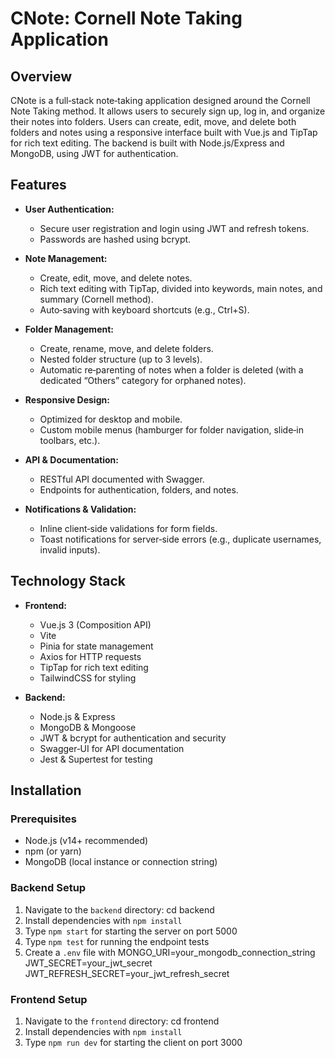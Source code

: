 # CNote: Cornell Note Taking Application

## Overview

CNote is a full‑stack note‑taking application designed around the Cornell Note Taking method. It allows users to securely sign up, log in, and organize their notes into folders. Users can create, edit, move, and delete both folders and notes using a responsive interface built with Vue.js and TipTap for rich text editing. The backend is built with Node.js/Express and MongoDB, using JWT for authentication.

## Features

- **User Authentication:**  
  - Secure user registration and login using JWT and refresh tokens.  
  - Passwords are hashed using bcrypt.

- **Note Management:**  
  - Create, edit, move, and delete notes.  
  - Rich text editing with TipTap, divided into keywords, main notes, and summary (Cornell method).  
  - Auto‑saving with keyboard shortcuts (e.g., Ctrl+S).

- **Folder Management:**  
  - Create, rename, move, and delete folders.  
  - Nested folder structure (up to 3 levels).  
  - Automatic re‑parenting of notes when a folder is deleted (with a dedicated “Others” category for orphaned notes).

- **Responsive Design:**  
  - Optimized for desktop and mobile.  
  - Custom mobile menus (hamburger for folder navigation, slide‑in toolbars, etc.).

- **API & Documentation:**  
  - RESTful API documented with Swagger.  
  - Endpoints for authentication, folders, and notes.

- **Notifications & Validation:**  
  - Inline client‑side validations for form fields.  
  - Toast notifications for server‑side errors (e.g., duplicate usernames, invalid inputs).

## Technology Stack

- **Frontend:**  
  - Vue.js 3 (Composition API)  
  - Vite  
  - Pinia for state management  
  - Axios for HTTP requests  
  - TipTap for rich text editing  
  - TailwindCSS for styling

- **Backend:**  
  - Node.js & Express  
  - MongoDB & Mongoose  
  - JWT & bcrypt for authentication and security  
  - Swagger‑UI for API documentation
  - Jest & Supertest for testing

## Installation

### Prerequisites

- Node.js (v14+ recommended)
- npm (or yarn)
- MongoDB (local instance or connection string)

### Backend Setup

1. Navigate to the `backend` directory:
   cd backend
2. Install dependencies with `npm install`
3. Type `npm start` for starting the server on port 5000
4. Type `npm test` for running the endpoint tests
5. Create a `.env` file with 
    MONGO_URI=your_mongodb_connection_string
    JWT_SECRET=your_jwt_secret
    JWT_REFRESH_SECRET=your_jwt_refresh_secret

### Frontend Setup

1. Navigate to the `frontend` directory:
   cd frontend
2. Install dependencies with `npm install`
3. Type `npm run dev` for starting the client on port 3000
